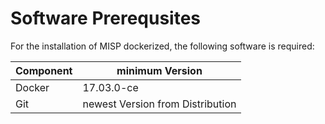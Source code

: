 # Software Prerequsites

For the installation of MISP dockerized, the following software is required:

| Component | minimum Version                  |
| --------- | -------------------------------- |
| Docker    | 17.03.0-ce                       |
| Git       | newest Version from Distribution |
